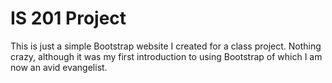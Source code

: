 # IS 201 Project

This is just a simple Bootstrap website I created for a class project. Nothing crazy, although it was my first introduction to using Bootstrap of which I am now an avid evangelist. 